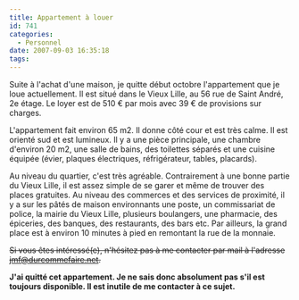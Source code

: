 ```yaml
---
title: Appartement à louer
id: 741
categories:
  - Personnel
date: 2007-09-03 16:35:18
tags:
---
```


Suite à l'achat d'une maison, je quitte début octobre l'appartement que je loue actuellement. Il est situé dans le Vieux Lille, au 56 rue de Saint André, 2e étage. Le loyer est de 510 € par mois avec 39 € de provisions sur charges.

L'appartement fait environ 65 m2\. Il donne côté cour et est très calme. Il est orienté sud et est lumineux. Il y a une pièce principale, une chambre d'environ 20 m2, une salle de bains, des toilettes séparés et une cuisine équipée (évier, plaques électriques, réfrigérateur, tables, placards).

Au niveau du quartier, c'est très agréable. Contrairement à une bonne partie du Vieux Lille, il est assez simple de se garer et même de trouver des places gratuites.  Au niveau des commerces et des services de proximité, il y a sur les pâtés de maison environnants une poste, un commissariat de police, la mairie du Vieux Lille, plusieurs boulangers, une pharmacie, des épiceries, des banques, des restaurants, des bars etc. Par ailleurs, la grand place est à environ 10 minutes à pied en remontant la rue de la monnaie.

<del>Si vous êtes intéressé(e), n'hésitez pas à me contacter par mail à l'adresse jmf@durcommefaire.net.</del>

**J'ai quitté cet appartement. Je ne sais donc absolument pas s'il est toujours disponible. Il est inutile de me contacter à ce sujet.**